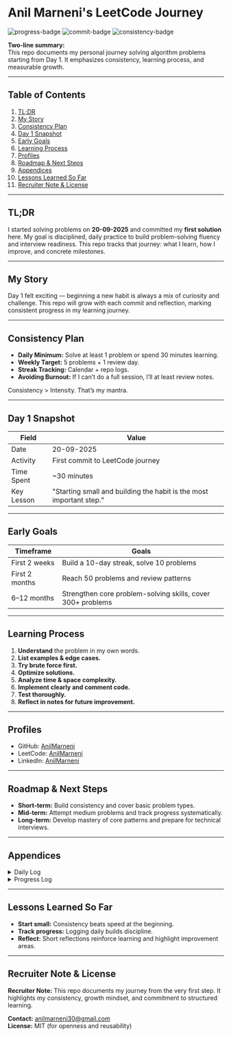 # Anil Marneni's LeetCode Journey
![progress-badge](https://img.shields.io/badge/LeetCode-Journey-brightgreen)
![commit-badge](https://img.shields.io/badge/Commits-1-lightgrey)
![consistency-badge](https://img.shields.io/badge/Consistency-Daily-blue)

**Two-line summary:**  
This repo documents my personal journey solving algorithm problems starting from Day 1. It emphasizes consistency, learning process, and measurable growth.

---

## Table of Contents
1. [TL;DR](#tldr)  
2. [My Story](#my-story)  
3. [Consistency Plan](#consistency-plan)  
4. [Day 1 Snapshot](#day-1-snapshot)  
5. [Early Goals](#early-goals)  
6. [Learning Process](#learning-process)  
7. [Profiles](#profiles)  
8. [Roadmap & Next Steps](#roadmap--next-steps)  
9. [Appendices](#appendices)  
10. [Lessons Learned So Far](#lessons-learned-so-far)  
11. [Recruiter Note & License](#recruiter-note--license)

---

## TL;DR
I started solving problems on **20-09-2025** and committed my **first solution** here. My goal is disciplined, daily practice to build problem-solving fluency and interview readiness. This repo tracks that journey: what I learn, how I improve, and concrete milestones.

---

## My Story
Day 1 felt exciting — beginning a new habit is always a mix of curiosity and challenge. This repo will grow with each commit and reflection, marking consistent progress in my learning journey.

---

## Consistency Plan
- **Daily Minimum:** Solve at least 1 problem or spend 30 minutes learning.  
- **Weekly Target:** 5 problems + 1 review day.  
- **Streak Tracking:** Calendar + repo logs.  
- **Avoiding Burnout:** If I can’t do a full session, I’ll at least review notes.  

Consistency > Intensity. That’s my mantra.

---

## Day 1 Snapshot
| Field | Value |
|---|---|
| Date | 20-09-2025 |
| Activity | First commit to LeetCode journey |
| Time Spent | ~30 minutes |
| Key Lesson | "Starting small and building the habit is the most important step." |

---

## Early Goals
| Timeframe | Goals |
|---|---|
| First 2 weeks | Build a 10-day streak, solve 10 problems |
| First 2 months | Reach 50 problems and review patterns |
| 6–12 months | Strengthen core problem-solving skills, cover 300+ problems |

---

## Learning Process
1. **Understand** the problem in my own words.  
2. **List examples & edge cases.**  
3. **Try brute force first.**  
4. **Optimize solutions.**  
5. **Analyze time & space complexity.**  
6. **Implement clearly and comment code.**  
7. **Test thoroughly.**  
8. **Reflect in notes for future improvement.**

---

## Profiles
- GitHub: [AnilMarneni](https://github.com/AnilMarneni)  
- LeetCode: [AnilMarneni](https://leetcode.com/AnilMarneni)  
- LinkedIn: [AnilMarneni](https://www.linkedin.com/in/AnilMarneni)  

---

## Roadmap & Next Steps
- **Short-term:** Build consistency and cover basic problem types.  
- **Mid-term:** Attempt medium problems and track progress systematically.  
- **Long-term:** Develop mastery of core patterns and prepare for technical interviews.

---

## Appendices
<details>
<summary>Daily Log</summary>

- 20-09-2025 — First commit; established initial habit of daily practice.  
- [PLACEHOLDER] — Continue adding daily entries here.

</details>

<details>
<summary>Progress Log</summary>

| Date | Activity | Time | Notes |
|---|---|---|---|
| 20-09-2025 | First commit | ~30 min | Started habit, reflected on process |

</details>

---

## Lessons Learned So Far
- **Start small:** Consistency beats speed at the beginning.  
- **Track progress:** Logging daily builds discipline.  
- **Reflect:** Short reflections reinforce learning and highlight improvement areas.

---

## Recruiter Note & License
**Recruiter Note:** This repo documents my journey from the very first step. It highlights my consistency, growth mindset, and commitment to structured learning.

**Contact:** anilmarneni30@gmail.com  
**License:** MIT (for openness and reusability)
